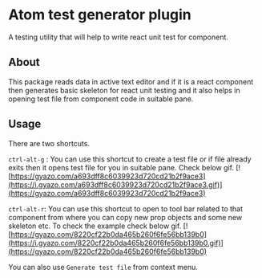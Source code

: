 # Atom test generator plugin

A testing utility that will help to write react unit test for component.

## About
This package reads data in active text editor and if it is a react component then generates basic skeleton for react unit testing and it also helps in opening test file from component code in suitable pane.

## Usage
There are two shortcuts.

```ctrl-alt-g``` : You can use this shortcut to create a test file or if file already exits then it opens test file for you in suitable pane. Check below gif.
[![https://gyazo.com/a693dff8c6039923d720cd21b2f9ace3](https://i.gyazo.com/a693dff8c6039923d720cd21b2f9ace3.gif)](https://gyazo.com/a693dff8c6039923d720cd21b2f9ace3)

```ctrl-alt-r```: You can use this shortcut to open to tool bar related  to that component from where you can copy new prop objects and some new skeleton etc. To check the example check below gif.
[![https://gyazo.com/8220cf22b0da465b260f6fe56bb139b0](https://i.gyazo.com/8220cf22b0da465b260f6fe56bb139b0.gif)](https://gyazo.com/8220cf22b0da465b260f6fe56bb139b0)


You can also use ```Generate test file``` from context menu.
